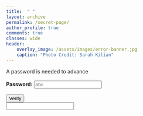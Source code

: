 ```yaml
---
title:  " "
layout: archive
permalink: /secret-page/
author_profile: true
comments: true
classes: wide
header:
    overlay_image: /assets/images/error-banner.jpg
    caption: "Photo Credit: Sarah Kilian"
---
```


<html>
  
<head>
    <title>password validation</title>
    <script type="text/javascript">
        function check_password() {
            var res;
            var str = document.getElementById("input").value;
            if (str.match("checkmate"))
                res = "TRUE";
            else
                res = "FALSE (hint: Read About Me Page)";
            document.getElementById("output").value = res;
            if (res == "TRUE")
            	window.location.href = 'https://justinkleidermacher.com/secret-page/easter/';
        }
    </script>
</head>
  
<body>
    <p>
        A password is needed to advance
        <br>
        <br><strong>Password:</strong>
        <input type="text" 
               placeholder="abc"
               id="input" />
        <br/>
        <br/>
        <input type="button"
               value="Verify" 
               onclick="check_password()" />
        <br/>
        <input type="text" 
               id="output"
               readonly/>
    </p>
</body>
  
</html>